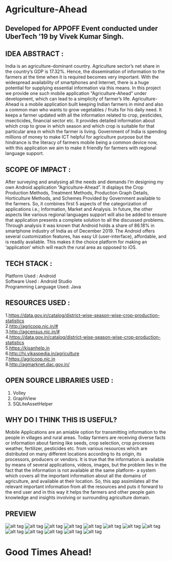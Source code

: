# Agriculture-Ahead
## Developed for APPOFF Event conducted under UberTech ’19 by Vivek Kumar Singh.  
## IDEA ABSTRACT :  
India is an agriculture-dominant country. Agriculture sector’s net share in the country’s GDP is 17.32%. Hence, the dissemination of information to the farmers at the time when it is required becomes very important. With the widespread availability of smartphones and Internet, there is a huge potential for supplying essential information via this means.
In this project we provide one such mobile application “Agriculture-Ahead” under development, which can lead to a simplicity of farmer’s life. Agriculture-Ahead is a mobile application built keeping Indian farmers in mind and also a common man who wants to grow vegetables / fruits for his daily need. It keeps a farmer updated with all the information related to crop, pesticides, insecticides, financial sector etc. It provides detailed information about which crop to grow in which season and which crop is suitable for that particular area in which the farmer is living. Government of India is spending millions of money to make ICT helpful for agriculture purpose but the hindrance is the literacy of farmers mobile being a common device now, with this application we aim to make it friendly for farmers with regional language support.

## SCOPE OF IMPACT :  
After surveying and analysing all the needs and demands I’m designing my own Android application “Agriculture-Ahead”. It displays the Crop Production Methods, Treatment Methods, Production Graph Details, Horticulture Methods, and Schemes Provided by Government available to the farmers. So, it combines first 5 aspects of the categorization of applications i.e.; Information, Market and Analysis. In future, the other aspects like various regional languages support will also be added to ensure that application presents a complete solution to all the discussed problems. Through analysis it was known that Android holds a share of 86.18% in smartphone industry of India as of December 2019. The Android offers several customization features, has easy UI (user-interface), affordable, and is readily available. This makes it the choice platform for making an ‘application’ which will reach the rural area as opposed to iOS. 

## TECH STACK :  
Platform Used : Android  
Software Used : Android Studio  
Programming Language Used: Java  

## RESOURCES USED :  
1.https://data.gov.in/catalog/district-wise-season-wise-crop-production-statistics  
2.http://agricoop.nic.in/#  
3.http://agcensus.nic.in/#  
4.https://data.gov.in/catalog/district-wise-season-wise-crop-production-statistics  
5.https://kisanhelp.in  
6.http://hi.vikaspedia.in/agriculture  
7.https://agricoop.nic.in  
8.http://agmarknet.dac.gov.in/  

## OPEN SOURCE LIBRARIES USED :  
1. Volley  
2. GraphView   
5. SQLiteAssetHelper  

## WHY DO I THINK THIS IS USEFUL?  
Mobile Applications are an amiable option for transmitting information to the people in villages and rural areas. Today farmers are receiving diverse facts or information about faming like seeds, crop selection, crop processes weather, fertilizer, pesticides etc. from various resources which are distributed on many different locations according to its origin, its processors, producers or vendors. It is true that the information is available by means of several applications, videos, images, but the problem lies in the fact that the information is not available at the same platform- a system which covers all the important information about all the domains of agriculture, and available at their location. So, this app assimilates all the relevant important information from all the resources and puts it forward to the end user and in this way it helps the farmers and other people gain knowledge and insights involving or surrounding agriculture domain.

## PREVIEW

![alt tag](https://i.ibb.co/Yf18VCD/Unknown-1.jpg)
![alt tag](https://i.ibb.co/Z15y2rs/Unknown-2.jpg)
![alt tag](https://i.ibb.co/KGGcggm/Unknown-3.jpg)
![alt tag](https://i.ibb.co/gDCd6sr/Unknown-4.jpg)
![alt tag](https://i.ibb.co/QYK5wMg/Unknown-5.jpg)
![alt tag](https://i.ibb.co/VxqVJKz/Unknown-6.jpg)
![alt tag](https://i.ibb.co/PMHXPrV/Unknown-7.jpg)
![alt tag](https://i.ibb.co/1KcmpXC/Unknown-8.jpg)
![alt tag](https://i.ibb.co/GVXSQwN/Unknown-9.jpg)
![alt tag](https://i.ibb.co/MkDYLH2/Unknown-10.jpg)
![alt tag](https://i.ibb.co/s388J27/Unknown-11.jpg)
![alt tag](https://i.ibb.co/pQkXvV9/Unknown-12.jpg)
![alt tag](https://i.ibb.co/wZnhVjw/Unknown-13.jpg)

# Good Times Ahead!
